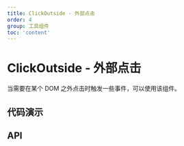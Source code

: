 ```yaml
---
title: ClickOutside - 外部点击
order: 4
group: 工具组件
toc: 'content'
---
```


# ClickOutside - 外部点击

当需要在某个 DOM 之外点击时触发一些事件，可以使用该组件。

## 代码演示

<code src="./demos/base.tsx"></code>

<code src="./demos/exclude.tsx"></code>

## API

<API id="ClickOutside"></API>
